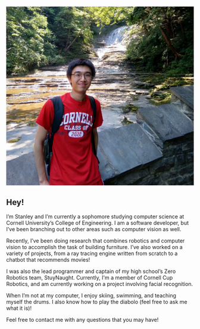 ![](../../static/main_pic_fixed.jpg)

## Hey!

I’m Stanley and I’m currently a sophomore studying computer science at Cornell University’s College of Engineering. I am a software developer, but I’ve been branching out to other areas such as computer vision as well.

Recently, I’ve been doing research that combines robotics and computer vision to accomplish the task of building furniture. I’ve also worked on a variety of projects, from a ray tracing engine written from scratch to a chatbot that recommends movies!

I was also the lead programmer and captain of my high school’s Zero Robotics team, StuyNaught. Currently, I'm a member of Cornell Cup Robotics, and am currently working on a project involving facial recognition.

When I’m not at my computer, I enjoy skiing, swimming, and teaching myself the drums. I also know how to play the diabolo (feel free to ask me what it is)!

Feel free to contact me with any questions that you may have!
